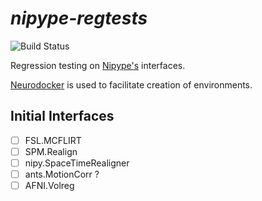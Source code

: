 # ***nipype-regtests***
![Build Status](https://travis-ci.org/mgxd/nipype-regtests.svg?branch=master)

Regression testing on [Nipype's](https://github.com/nipy/nipype) interfaces.


[Neurodocker](https://github.com/kaczmarj/neurodocker) is used to facilitate creation of environments.


Initial Interfaces
-----
- [ ] FSL.MCFLIRT
- [ ] SPM.Realign
- [ ] nipy.SpaceTimeRealigner
- [ ] ants.MotionCorr ?
- [ ] AFNI.Volreg
